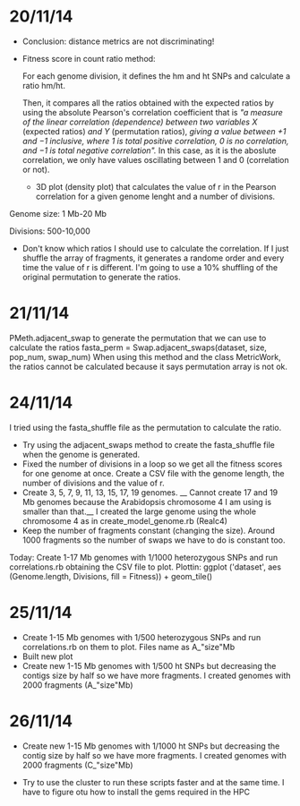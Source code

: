 20/11/14 
===

- Conclusion: distance metrics are not discriminating!

- Fitness score in count ratio method:

	For each genome division, it defines the hm and ht SNPs and calculate a ratio hm/ht. 
	
	Then, it compares all the ratios obtained with the expected ratios by using the absolute Pearson's correlation coefficient that is _"a measure of the linear correlation (dependence) between two variables X_ (expected ratios) _and Y_ (permutation ratios), _giving a value between +1 and −1 inclusive, where 1 is total positive correlation, 0 is no correlation, and −1 is total negative correlation"._ In this case, as it is the aboslute correlation, we only have values oscillating between 1 and 0 (correlation or not).
	
	
	
	- 3D plot (density plot) that calculates the value of r in the Pearson correlation for a given genome lenght and a number of divisions. 
	
Genome size: 1 Mb-20 Mb

Divisions: 500-10,000

- Don't know which ratios I should  use to calculate the correlation. If I just shuffle the array of fragments, it generates a randome order and every time the value of r is different. I'm going to use a 10% shuffling of the original permutation to generate the ratios. 

21/11/14 
===

PMeth.adjacent_swap to generate the permutation that we can use to calculate the ratios 
fasta_perm = Swap.adjacent_swaps(dataset, size, pop_num, swap_num)
When using this method and the class MetricWork, the ratios cannot be calculated because it says permutation array is not ok. 


24/11/14 
===

I tried using the fasta_shuffle file as the permutation to calculate the ratio. 

- Try using the adjacent_swaps method to create the fasta_shuffle file when the genome is generated. 
- Fixed the number of divisions in a loop so we get all the fitness scores for one genome at once. Create a CSV file with the genome length, the number of divisions and the value of r. 
- Create 3, 5, 7, 9, 11, 13, 15, 17, 19 genomes. __ Cannot create 17 and 19 Mb genomes because the Arabidopsis chromosome 4 I am using is smaller than that.__  I created the large genome using the whole chromosome 4 as in create_model_genome.rb (Realc4)
- Keep the number of fragments constant (changing the size). Around 1000 fragments so the number of swaps we have to do is constant too. 


Today:
Create 1-17 Mb genomes with 1/1000 heterozygous SNPs and run correlations.rb obtaining the CSV file to plot. 
Plottin: ggplot ('dataset', aes (Genome.length, Divisions, fill = Fitness)) + geom_tile() 


25/11/14 
===

- Create 1-15 Mb genomes with 1/500 heterozygous SNPs and run correlations.rb on them to plot. Files name as A_"size"Mb
- Built new plot
- Create new 1-15 Mb genomes with 1/500 ht SNPs but decreasing the contigs size by half so we have more fragments. I created genomes with 2000 fragments (A_"size"Mb)


26/11/14 
===
- Create new 1-15 Mb genomes with 1/1000 ht SNPs but decreasing the contig size by half so we have more fragments. I created genomes with 2000 fragments (C_"size"Mb)

- Try to use the cluster to run these scripts faster and at the same time. I have to figure otu how to install the gems required in the HPC

